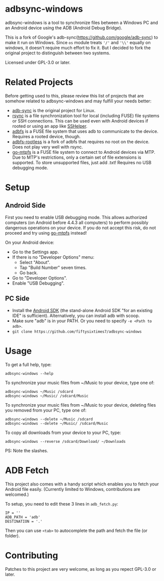 adbsync-windows
===============

adbsync-windows is a tool to synchronize files between a Windows PC and an Android
device using the ADB (Android Debug Bridge).

This is a fork of Google's adb-sync(https://github.com/google/adb-sync) to make it
run on Windows. Since `os` module treats `'/'` and `'\\'` equally on windows, it
doesn't require much effort to fix it. But I decided to fork the original project
to distinguish between two systems.

Licensed under GPL-3.0 or later.

Related Projects
================

Before getting used to this, please review this list of projects that are
somehow related to adbsync-windows and may fulfill your needs better:

* [adb-sync](https://github.com/google/adb-sync) is the original project for Linux.
* [rsync](http://rsync.samba.org/) is a file synchronization tool for local
  (including FUSE) file systems or SSH connections. This can be used even with
  Android devices if rooted or using an app like
  [SSHelper](https://play.google.com/store/apps/details?id=com.arachnoid.sshelper).
* [adbfs](http://collectskin.com/adbfs/) is a FUSE file system that uses adb to
  communicate to the device. Requires a rooted device, though.
* [adbfs-rootless](https://github.com/spion/adbfs-rootless) is a fork of adbfs
  that requires no root on the device. Does not play very well with rsync.
* [go-mtpfs](https://github.com/hanwen/go-mtpfs) is a FUSE file system to
  connect to Android devices via MTP. Due to MTP's restrictions, only a certain
  set of file extensions is supported. To store unsupported files, just add
  .txt! Requires no USB debugging mode.

Setup
=====

Android Side
------------

First you need to enable USB debugging mode. This allows authorized computers
(on Android before 4.4.3 all computers) to perform possibly dangerous
operations on your device. If you do not accept this risk, do not proceed and
try using [go-mtpfs](https://github.com/hanwen/go-mtpfs) instead!

On your Android device:

* Go to the Settings app.
* If there is no "Developer Options" menu:
  * Select "About".
  * Tap "Build Number" seven times.
  * Go back.
* Go to "Developer Options".
* Enable "USB Debugging".

PC Side
-------

* Install the [Android SDK](http://developer.android.com/sdk/index.html) (the
  stand-alone Android SDK "for an existing IDE" is sufficient). Alternatively,
  you can install adb with scoop.
* Make sure "adb" is in your PATH. Or you need to specify `-e <Path to adb>`.
* `git clone https://github.com/fiftysixtimes7/adbsync-windows`

Usage
=====

To get a full help, type:

```
adbsync-windows --help
```

To synchronize your music files from ~/Music to your device, type one of:

```
adbsync-windows ~/Music /sdcard
adbsync-windows ~/Music/ /sdcard/Music
```

To synchronize your music files from ~/Music to your device, deleting files you
removed from your PC, type one of:

```
adbsync-windows --delete ~/Music /sdcard
adbsync-windows --delete ~/Music/ /sdcard/Music
```

To copy all downloads from your device to your PC, type:

```
adbsync-windows --reverse /sdcard/Download/ ~/Downloads
```

PS: Note the slashes.

ADB Fetch
=========

This project also comes with a handy script which enables you to fetch your Android 
file easily. (Currently limited to Windows, contributions are welcomed.)

To setup, you need to edit these 3 lines in `adb_fetch.py`:

```
IP = ''
ADB_PATH = 'adb'
DESTINATION = '.'
```

Then you can use `<tab>` to autocomplete the path and fetch the file (or folder).

Contributing
============

Patches to this project are very welcome, as long as you repect GPL-3.0 or later.
